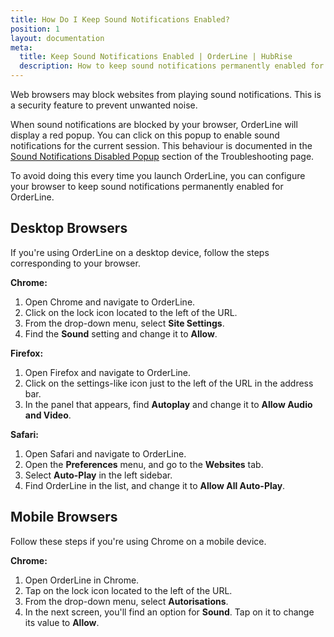 ```yaml
---
title: How Do I Keep Sound Notifications Enabled?
position: 1
layout: documentation
meta:
  title: Keep Sound Notifications Enabled | OrderLine | HubRise
  description: How to keep sound notifications permanently enabled for OrderLine on your desktop or mobile browser.
---
```


Web browsers may block websites from playing sound notifications. This is a security feature to prevent unwanted noise.

When sound notifications are blocked by your browser, OrderLine will display a red popup. You can click on this popup to enable sound notifications for the current session. This behaviour is documented in the [Sound Notifications Disabled Popup](/apps/orderline/troubleshooting/#sound-notifications-disabled-popup) section of the Troubleshooting page.

To avoid doing this every time you launch OrderLine, you can configure your browser to keep sound notifications permanently enabled for OrderLine.

## Desktop Browsers

If you're using OrderLine on a desktop device, follow the steps corresponding to your browser.

**Chrome:**

1. Open Chrome and navigate to OrderLine.
2. Click on the lock icon located to the left of the URL.
3. From the drop-down menu, select **Site Settings**.
4. Find the **Sound** setting and change it to **Allow**.

**Firefox:**

1. Open Firefox and navigate to OrderLine.
2. Click on the settings-like icon just to the left of the URL in the address bar.
3. In the panel that appears, find **Autoplay** and change it to **Allow Audio and Video**.

**Safari:**

1. Open Safari and navigate to OrderLine.
2. Open the **Preferences** menu, and go to the **Websites** tab.
3. Select **Auto-Play** in the left sidebar.
4. Find OrderLine in the list, and change it to **Allow All Auto-Play**.

## Mobile Browsers

Follow these steps if you're using Chrome on a mobile device.

**Chrome:**

1. Open OrderLine in Chrome.
2. Tap on the lock icon located to the left of the URL.
3. From the drop-down menu, select **Autorisations**.
4. In the next screen, you'll find an option for **Sound**. Tap on it to change its value to **Allow**.
